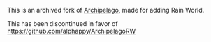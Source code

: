 This is an archived fork of [Archipelago](https://github.com/ArchipelagoMW/Archipelago), made for adding Rain World.

This has been discontinued in favor of https://github.com/alphappy/ArchipelagoRW
